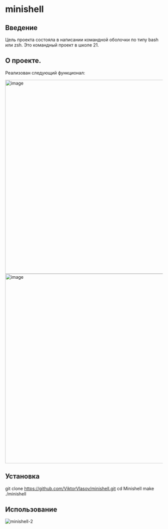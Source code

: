 # minishell

## Введение

Цель проекта состояла в написании командной оболочки по типу bash или zsh. Это командный проект в школе 21.

## О проекте.

Реализован следующий функционал: 

<img width="620" alt="image" src="https://user-images.githubusercontent.com/53860986/219598647-888032ea-490a-4801-a0b5-c324a86606ec.png">
<img width="606" alt="image" src="https://user-images.githubusercontent.com/53860986/219598829-ba16654f-6295-4721-b6e7-fa8900bdafab.png">

## Установка

git clone https://github.com/ViktorVlasov/minishell.git
cd Minishell
make
./minishell

## Использование

![minishell-2](https://user-images.githubusercontent.com/53860986/219602817-1dcc9301-c605-4cf8-a1e2-56cda81c53d8.gif)
